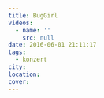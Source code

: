 ```yaml
---
title: BugGirl
videos:
  - name: ''
    src: null
date: 2016-06-01 21:11:17
tags:
  - konzert
city:
location:
cover:
---
```

